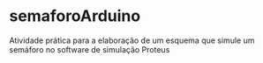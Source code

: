 # semaforoArduino
Atividade prática para a elaboração de um esquema que simule um semáforo no software de simulação Proteus
